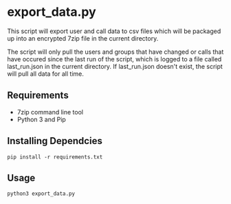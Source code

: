 # export_data.py
This script will export user and call data to csv files which will be
packaged up into an encrypted 7zip file in the current directory.

The script will only pull the users and groups that have changed or calls
that have occured since the last run of the script, which is logged to a file
called last_run.json in the current directory. If last_run.json doesn't
exist, the script will pull all data for all time.

## Requirements
- 7zip command line tool
- Python 3 and Pip

## Installing Dependcies
```
pip install -r requirements.txt
```

## Usage
```
python3 export_data.py
```
